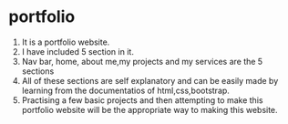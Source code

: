 # portfolio

1. It is a portfolio website.
2. I have included 5 section in it.
3. Nav bar, home, about me,my projects and my services are the 5 sections
4. All of these sections are self explanatory and can be easily made by learning from the documentatios of html,css,bootstrap.
5. Practising a few basic projects and then attempting to make this portfolio website will be the appropriate way to making this website.
